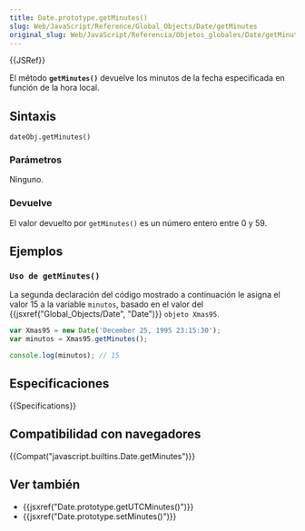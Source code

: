 ```yaml
---
title: Date.prototype.getMinutes()
slug: Web/JavaScript/Reference/Global_Objects/Date/getMinutes
original_slug: Web/JavaScript/Referencia/Objetos_globales/Date/getMinutes
---
```


{{JSRef}}

El método **`getMinutes()`** devuelve los minutos de la fecha especificada en función de la hora local.

## Sintaxis

```
dateObj.getMinutes()
```

### Parámetros

Ninguno.

### Devuelve

El valor devuelto por `getMinutes()` es un número entero entre 0 y 59.

## Ejemplos

### `Uso de getMinutes()`

La segunda declaración del código mostrado a continuación le asigna el valor 15 a la variable `minutos`, basado en el valor del {{jsxref("Global_Objects/Date", "Date")}} `objeto Xmas95`.

```js
var Xmas95 = new Date('December 25, 1995 23:15:30');
var minutos = Xmas95.getMinutes();

console.log(minutos); // 15
```

## Especificaciones

{{Specifications}}

## Compatibilidad con navegadores

{{Compat("javascript.builtins.Date.getMinutes")}}

## Ver también

- {{jsxref("Date.prototype.getUTCMinutes()")}}
- {{jsxref("Date.prototype.setMinutes()")}}
